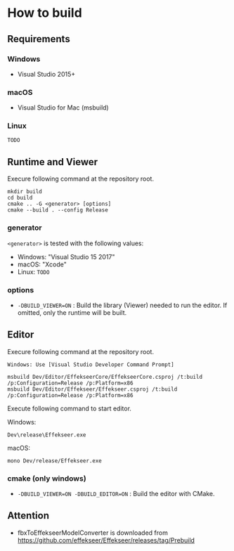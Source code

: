 How to build
==========

Requirements
----------

### Windows

- Visual Studio 2015+

### macOS

- Visual Studio for Mac (msbuild)

### Linux

`TODO`


Runtime and Viewer
----------

Execure following command at the repository root.

```
mkdir build
cd build
cmake .. -G <generator> [options]
cmake --build . --config Release
```

### generator

`<generator>` is tested with the following values:

- Windows: "Visual Studio 15 2017"
- macOS: "Xcode"
- Linux: `TODO`

### options

- `-DBUILD_VIEWER=ON` : Build the library (Viewer) needed to run the editor. If omitted, only the runtime will be built.


Editor
----------

Execure following command at the repository root.

`Windows: Use [Visual Studio Developer Command Prompt]`

```
msbuild Dev/Editor/EffekseerCore/EffekseerCore.csproj /t:build /p:Configuration=Release /p:Platform=x86
msbuild Dev/Editor/Effekseer/Effekseer.csproj /t:build /p:Configuration=Release /p:Platform=x86
```

Execute following command to start editor.

Windows:

```
Dev\release\Effekseer.exe
```

macOS:

```
mono Dev/release/Effekseer.exe
```

### cmake (only windows)

- `-DBUILD_VIEWER=ON -DBUILD_EDITOR=ON` : Build the editor with CMake.

Attention
----------

- fbxToEffekseerModelConverter is downloaded from https://github.com/effekseer/Effekseer/releases/tag/Prebuild
